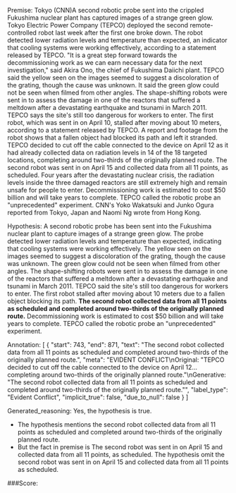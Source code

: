 
Premise:
Tokyo (CNN)A second robotic probe sent into the crippled Fukushima nuclear plant has captured images of a strange green glow. Tokyo Electric Power Company (TEPCO) deployed the second remote-controlled robot last week after the first one broke down. The robot detected lower radiation levels and temperature than expected, an indicator that cooling systems were working effectively, according to a statement released by TEPCO. "It is a great step forward towards the decommissioning work as we can earn necessary data for the next investigation," said Akira Ono, the chief of Fukushima Daiichi plant. TEPCO said the yellow seen on the images seemed to suggest a discoloration of the grating, though the cause was unknown. It said the green glow could not be seen when filmed from other angles. The shape-shifting robots were sent in to assess the damage in one of the reactors that suffered a meltdown after a devastating earthquake and tsunami in March 2011. TEPCO says the site's still too dangerous for workers to enter. The first robot, which was sent in on April 10, stalled after moving about 10 meters, according to a statement released by TEPCO.  A report and footage from the robot shows that a fallen object had blocked its path and left it stranded. TEPCO decided to cut off the cable connected to the device on April 12 as it had already collected data on radiation levels in 14 of the 18 targeted locations, completing around two-thirds of the originally planned route. The second robot was sent in on April 15 and collected data from all 11 points, as scheduled. Four years after the devastating nuclear crisis, the radiation levels inside the three damaged reactors are still extremely high and remain unsafe for people to enter. Decommissioning work is estimated to cost $50 billion and will take years to complete. TEPCO called the robotic probe an "unprecedented" experiment. CNN's Yoko Wakatsuki and Junko Ogura reported from Tokyo, Japan and Naomi Ng wrote from Hong Kong.


Hypothesis:
A second robotic probe has been sent into the Fukushima nuclear plant to capture images of a strange green glow. The probe detected lower radiation levels and temperature than expected, indicating that cooling systems were working effectively. The yellow seen on the images seemed to suggest a discoloration of the grating, though the cause was unknown. The green glow could not be seen when filmed from other angles. The shape-shifting robots were sent in to assess the damage in one of the reactors that suffered a meltdown after a devastating earthquake and tsunami in March 2011. TEPCO said the site's still too dangerous for workers to enter. The first robot stalled after moving about 10 meters due to a fallen object blocking its path. **The second robot collected data from all 11 points as scheduled and completed around two-thirds of the originally planned route.** Decommissioning work is estimated to cost $50 billion and will take years to complete. TEPCO called the robotic probe an "unprecedented" experiment.

Annotation:
[
  {
    "start": 743,
    "end": 871,
    "text": "The second robot collected data from all 11 points as scheduled and completed around two-thirds of the originally planned route.",
    "meta": "EVIDENT CONFLICT\nOriginal: \"TEPCO decided to cut off the cable connected to the device on April 12... completing around two-thirds of the originally planned route.\"\nGenerative: \"The second robot collected data from all 11 points as scheduled and completed around two-thirds of the originally planned route.\"",
    "label_type": "Evident Conflict",
    "implicit_true": false,
    "due_to_null": false
  }
]

Generated_reasoning:
Yes, the hypothesis is true. 
- The hypothesis mentions the second robot collected data from all 11 points as scheduled and completed around two-thirds of the originally planned route. 
- But the fact in premise is The second robot was sent in on April 15 and collected data from all 11 points, as scheduled. The hypothesis omit the second robot was sent in on April 15 and collected data from all 11 points as scheduled.

###Score:
